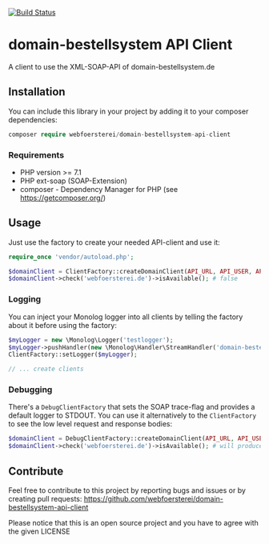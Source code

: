[![Build Status](https://travis-ci.org/webfoersterei/domain-bestellsystem-api-client.svg?branch=master)](https://travis-ci.org/webfoersterei/domain-bestellsystem-api-client)

# domain-bestellsystem API Client
A client to use the XML-SOAP-API of domain-bestellsystem.de

## Installation

You can include this library in your project by adding it to your composer dependencies:
```php
composer require webfoersterei/domain-bestellsystem-api-client
```

### Requirements
 * PHP version >= 7.1
 * PHP ext-soap (SOAP-Extension)
 * composer - Dependency Manager for PHP (see https://getcomposer.org/)


## Usage

Just use the factory to create your needed API-client and use it:
```php
require_once 'vendor/autoload.php';

$domainClient = ClientFactory::createDomainClient(API_URL, API_USER, API_PASSWORD);
$domainClient->check('webfoersterei.de')->isAvailable(); # false
```

### Logging

You can inject your Monolog logger into all clients by telling the factory about it before using the factory:
```php
$myLogger = new \Monolog\Logger('testlogger');
$myLogger->pushHandler(new \Monolog\Handler\StreamHandler('domain-bestellsystem_info.log', \Psr\Log\LogLevel::INFO)); # will log INFO-messages to a file
ClientFactory::setLogger($myLogger);

// ... create clients
```

### Debugging

There's a `DebugClientFactory` that sets the SOAP trace-flag and provides a default logger to STDOUT.
You can use it alternatively to the `ClientFactory` to see the low level request and response bodies:

```php
$domainClient = DebugClientFactory::createDomainClient(API_URL, API_USER, API_PASSWORD);
$domainClient->check('webfoersterei.de')->isAvailable(); # will produce debug output on stdout
```

## Contribute
Feel free to contribute to this project by reporting bugs and issues or by creating pull requests: https://github.com/webfoersterei/domain-bestellsystem-api-client

Please notice that this is an open source project and you have to agree with the given LICENSE